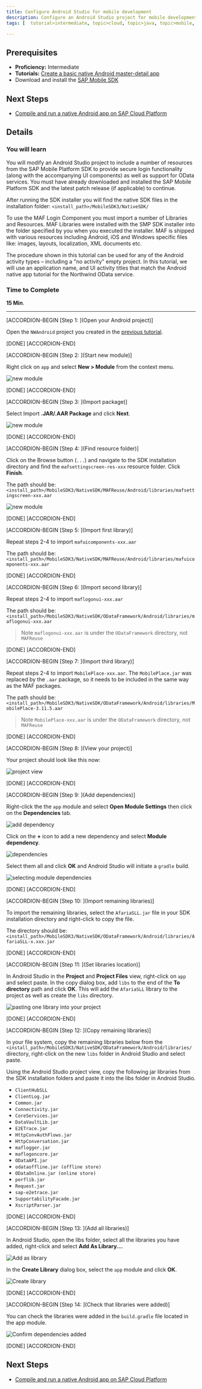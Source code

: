 ```yaml
---
title: Configure Android Studio for mobile development
description: Configure an Android Studio project for mobile development with SAP Cloud Platform Development and Operations
tags: [  tutorial>intermediate, topic>cloud, topic>java, topic>mobile, products>sap-cloud-platform ]

---
```


## Prerequisites  
- **Proficiency:** Intermediate
- **Tutorials:** [Create a basic native Android master-detail app](http://www.sap.com/developer/tutorials/hcpdo-basic-android-app.html)
- Download and install the [SAP Mobile SDK](https://store.sap.com/sap/cpa/ui/resources/store/html/SolutionDetails.html?pid=0000013098)

## Next Steps
- [Compile and run a native Android app on SAP Cloud Platform](http://www.sap.com/developer/tutorials/hcpdo-run-native-android-app.html)

## Details
### You will learn  
You will modify an Android Studio project to include a number of resources from the SAP Mobile Platform SDK to provide secure login functionality (along with the accompanying UI components) as well as support for OData services. You must have already downloaded and installed the SAP Mobile Platform SDK and the latest patch release (if applicable) to continue.

After running the SDK installer you will find the native SDK files in the installation folder: `<install_path>/MobileSDK3/NativeSDK/`

To use the MAF Login Component you must import a number of Libraries and Resources. MAF Libraries were installed with the SMP SDK installer into the folder specified by you when you executed the installer. MAF is shipped with various resources including Android, iOS and Windows specific files like: images, layouts, localization, XML documents etc.

The procedure shown in this tutorial can be used for any of the Android activity types – including a "no activity" empty project. In this tutorial, we will use an application name, and UI activity titles that match the Android native app tutorial for the Northwind OData service.

### Time to Complete
**15 Min**.

---


[ACCORDION-BEGIN [Step 1: ](Open your Android project)]

Open the `NWAndroid` project you created in the [previous tutorial](http://www.sap.com/developer/tutorials/hcpdo-basic-android-app.html).

[DONE]
[ACCORDION-END]

[ACCORDION-BEGIN [Step 2: ](Start new module)]

Right click on `app` and select **New > Module** from the context menu.

![new module](mg6-3-02.png)

[DONE]
[ACCORDION-END]

[ACCORDION-BEGIN [Step 3: ](Import package)]

Select Import **.JAR/.AAR Package** and click **Next**.

![new module](mg6-3-03.png)

[DONE]
[ACCORDION-END]

[ACCORDION-BEGIN [Step 4: ](Find resource folder)]

Click on the Browse button (`...`) and navigate to the SDK installation directory and find the `mafsettingscreen-res-xxx` resource folder. Click **Finish**.

The path should be: `<install_path>/MobileSDK3/NativeSDK/MAFReuse/Android/libraries/mafsettingscreen-xxx.aar`

![new module](mg6-3-04.png)

[DONE]
[ACCORDION-END]

[ACCORDION-BEGIN [Step 5: ](Import first library)]

Repeat steps 2-4 to import `mafuicomponents-xxx.aar`

The path should be: `<install_path>/MobileSDK3/NativeSDK/MAFReuse/Android/libraries/mafuicomponents-xxx.aar`

[DONE]
[ACCORDION-END]

[ACCORDION-BEGIN [Step 6: ](Import second library)]

Repeat steps 2-4 to import `maflogonui-xxx.aar`

The path should be: `<install_path>/MobileSDK3/NativeSDK/ODataFramework/Android/libraries/maflogonui-xxx.aar`

> Note `maflogonui-xxx.aar` is under the `ODataFramework` directory, not `MAFReuse`

[DONE]
[ACCORDION-END]

[ACCORDION-BEGIN [Step 7: ](Import third library)]

Repeat steps 2-4 to import `MobilePlace-xxx.aar`. The `MobilePlace.jar` was replaced by the `.aar` package, so it needs to be included in the same way as the MAF packages.

The path should be: `<install_path>/MobileSDK3/NativeSDK/ODataFramework/Android/libraries/MobilePlace-3.11.5.aar`

> Note `MobilePlace-xxx.aar` is under the `ODataFramework` directory, not `MAFReuse`

[DONE]
[ACCORDION-END]

[ACCORDION-BEGIN [Step 8: ](View your project)]

Your project should look like this now:

![project view](mg6-3-08.png)

[DONE]
[ACCORDION-END]

[ACCORDION-BEGIN [Step 9: ](Add dependencies)]

Right-click the the `app` module and select **Open Module Settings** then click on the **Dependencies** tab.

![add dependency](mg6-3-09.png)

Click on the **+** icon to add a new dependency and select **Module dependency**.

![dependencies](mg6-3-10.png)

Select them all and click **OK** and Android Studio will initiate a `gradle` build.

![selecting module dependencies](mg6-3-11.png)

[DONE]
[ACCORDION-END]

[ACCORDION-BEGIN [Step 10: ](Import remaining libraries)]

To import the remaining libraries, select the `AfariaSLL.jar` file in your SDK installation directory and right-click to copy the file.

The directory should be: `<install_path>/MobileSDK3/NativeSDK/ODataFramework/Android/libraries/AfariaSLL-x.xxx.jar`

[DONE]
[ACCORDION-END]

[ACCORDION-BEGIN [Step 11: ](Set libraries location)]

In Android Studio in the **Project** and **Project Files** view, right-click on `app` and select paste. In the copy dialog box, add `libs` to the end of the **To directory** path and click **OK**. This will add the `AfariaSLL` library to the project as well as create the `libs` directory.

![pasting one library into your project](mg6-3-13.png)

[DONE]
[ACCORDION-END]

[ACCORDION-BEGIN [Step 12: ](Copy remaining libraries)]

In your file system, copy the remaining libraries below from the `<install_path>/MobileSDK3/NativeSDK/ODataFramework/Android/libraries/` directory, right-click on the new `libs` folder in Android Studio and select paste.

Using the Android Studio project view, copy the following jar libraries from the SDK installation folders and paste it into the libs folder in Android Studio.  

- `ClientHubSLL`
- `ClientLog.jar`
- `Common.jar`
- `Connectivity.jar`
- `CoreServices.jar`
- `DataVaultLib.jar`
- `E2ETrace.jar`
- `HttpConvAuthFlows.jar`
- `HttpConversation.jar`
- `maflogger.jar`
- `maflogoncore.jar`
- `ODataAPI.jar`
- `odataoffline.jar (offline store)`
- `ODataOnline.jar (online store)`
- `perflib.jar`
- `Request.jar`
- `sap-e2etrace.jar`
- `SupportabilityFacade.jar`
- `XscriptParser.jar`

[DONE]
[ACCORDION-END]

[ACCORDION-BEGIN [Step 13: ](Add all libraries)]

In Android Studio, open the libs folder, select all the libraries you have added, right-click and select **Add As Library...**.

![Add as library](mg6-3-15.png)


In the **Create Library** dialog box, select the `app` module and click **OK**.

![Create library](mg6-3-16.png)

[DONE]
[ACCORDION-END]

[ACCORDION-BEGIN [Step 14: ](Check that libraries were added)]

You can check the libraries were added in the `build.gradle` file located in the app module.

![Confirm dependencies added](mg6-3-17.png)

[DONE]
[ACCORDION-END]


## Next Steps
- [Compile and run a native Android app on SAP Cloud Platform](http://www.sap.com/developer/tutorials/hcpdo-run-native-android-app.html)
